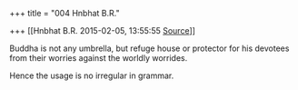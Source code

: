 +++
title = "004 Hnbhat B.R."

+++
[[Hnbhat B.R.	2015-02-05, 13:55:55 [Source](https://groups.google.com/g/samskrita/c/Lr-i7cVdt0s)]]



Buddha is not any umbrella, but refuge house or protector for his devotees from their worries against the worldly worrides.

  

Hence the usage is no irregular in grammar.




